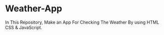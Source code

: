 # Weather-App
In This Repository, Make an App For Checking The Weather By using HTML CSS &amp; JavaScript.
